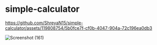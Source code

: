 # simple-calculator


https://github.com/ShreyaN15/simple-calculator/assets/119808754/5b0fce7f-cf0b-4047-904a-72c196ea0db3

![Screenshot (161)](https://github.com/ShreyaN15/simple-calculator/assets/119808754/7bc92400-8cff-4fde-80b2-8805612b7a56)
